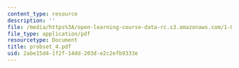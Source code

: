 ```yaml
---
content_type: resource
description: ''
file: /media/https%3A/open-learning-course-data-rc.s3.amazonaws.com/1-051-structural-engineering-design-fall-2003/2abe15d41f2f14dd203de2c2efb9333e_probset_4.pdf
file_type: application/pdf
resourcetype: Document
title: probset_4.pdf
uid: 2abe15d4-1f2f-14dd-203d-e2c2efb9333e
---
```

